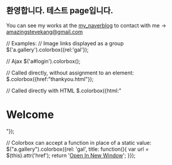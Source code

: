 ## 환영합니다. 테스트 page입니다.
You can see my works at the [my_naverblog](http://kanghans94.blog.me/) to contact with me -> amazingstevekang@gmail.com


// Examples:
// Image links displayed as a group
$('a.gallery').colorbox({rel:'gal'});

// Ajax
$('a#login').colorbox();

// Called directly, without assignment to an element:
$.colorbox({href:"thankyou.html"});

// Called directly with HTML
$.colorbox({html:"<h1>Welcome</h1>"});

// Colorbox can accept a function in place of a static value:
$("a.gallery").colorbox({rel: 'gal', title: function(){
  var url = $(this).attr('href');
  return '<a href="' + url + '" target="_blank">Open In New Window</a>';
}});



